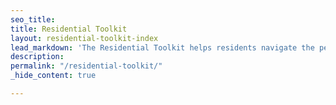 ```yaml
---
seo_title: 
title: Residential Toolkit
layout: residential-toolkit-index
lead_markdown: 'The Residential Toolkit helps residents navigate the permitting process. Use the Toolkit to find details about specific city processes, your property, or your applications.'
description:
permalink: "/residential-toolkit/"
_hide_content: true

---
```

